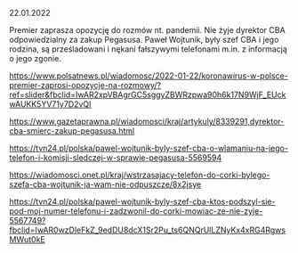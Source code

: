 22.01.2022

Premier zaprasza opozycję do rozmów nt. pandemii. Nie żyje dyrektor CBA odpowiedzialny za zakup Pegasusa. Paweł Wojtunik, były szef CBA i jego rodzina, są prześladowani i nękani fałszywymi telefonami m.in. z informacją o jego zgonie.

https://www.polsatnews.pl/wiadomosc/2022-01-22/koronawirus-w-polsce-premier-zaprosi-opozycje-na-rozmowy/?ref=slider&fbclid=IwAR2xpVBAgrGC5sggyZBWRzpwa90h6k17N9WjF_EUckwAUKK5YV71y7D2vQI

https://www.gazetaprawna.pl/wiadomosci/kraj/artykuly/8339291,dyrektor-cba-smierc-zakup-pegasusa.html

https://tvn24.pl/polska/pawel-wojtunik-byly-szef-cba-o-wlamaniu-na-jego-telefon-i-komisji-sledczej-w-sprawie-pegasusa-5569594

https://wiadomosci.onet.pl/kraj/wstrzasajacy-telefon-do-corki-bylego-szefa-cba-wojtunik-ja-wam-nie-odpuszcze/8x2jsye

https://tvn24.pl/polska/pawel-wojtunik-byly-szef-cba-ktos-podszyl-sie-pod-moj-numer-telefonu-i-zadzwonil-do-corki-mowiac-ze-nie-zyje-5567749?fbclid=IwAR0wzDleFkZ_9edDU8dcX1Sr2Pu_ts6QNQrUlLZNyKx4xRG4RgwsMWut0kE